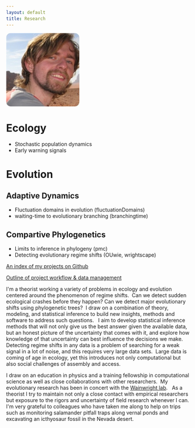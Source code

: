 ```yaml
---
layout: default 
title: Research
---
```



![floatright](assets/img/wadirum.jpg)



Ecology
======

* Stochastic population dynamics
* Early warning signals




Evolution
========

Adaptive Dynamics 
----------------

* Fluctuation domains in evolution (fluctuationDomains)
* waiting-time to evolutionary branching (branchingtime)


Compartive Phylogenetics
-----------------------

* Limits to inference in phylogeny (pmc)
* Detecting evolutionary regime shifts (OUwie, wrightscape)



[An index of my projects on Github](software.html)

[Outline of project workflow & data management](http://www.carlboettiger.info/2012/05/06/research-workflow.html)

I'm a theorist working a variety of problems in ecology and evolution centered around the phenomenon of regime shifts.  Can we detect sudden ecological crashes before they happen? Can we detect major evolutionary shifts using phylogenetic trees?  I draw on a combination of theory, modeling, and statistical inference to build new insights, methods and software to address such questions.   I aim to develop statistical inference methods that will not only give us the best answer given the available data, but an honest picture of the uncertainty that comes with it, and explore how knowledge of that uncertainty can best influence the decisions we make. Detecting regime shifts in any data is a problem of searching for a weak signal in a lot of noise, and this requires very large data sets.  Large data is coming of age in ecology, yet this introduces not only computational but also social challenges of assembly and access.


I draw on an education in physics and a training fellowship in computational science as well as close collaborations with other researchers.  My evolutionary research has been in concert with the <a href="http://fishlab.ucdavis.edu/">Wainwright lab</a>.   As a theorist I try to maintain not only a close contact with empirical researchers but exposure to the rigors and uncertainty of field research whenever I can.  I'm very grateful to colleagues who have taken me along to help on trips such as monitoring salamander pitfall traps along vernal ponds and excavating an icthyosaur fossil in the Nevada desert.


